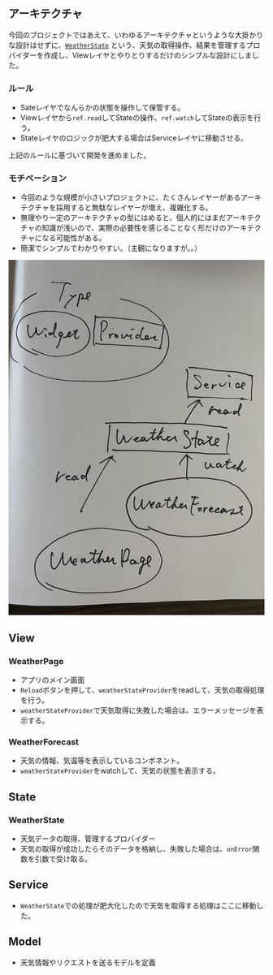 ## アーキテクチャ

今回のプロジェクトではあえて、いわゆるアーキテクチャというような大掛かりな設計はせずに、[`WeatherState`](../lib/state/weather_state.dart)
という、天気の取得操作、結果を管理するプロバイダーを作成し、Viewレイヤとやりとりするだけのシンプルな設計にしました。

### ルール

* Sateレイヤでなんらかの状態を操作して保管する。
* Viewレイヤから`ref.read`してStateの操作、`ref.watch`してStateの表示を行う。
* Stateレイヤのロジックが肥大する場合はServiceレイヤに移動させる。

上記のルールに基づいて開発を進めました。

### モチベーション

* 今回のような規模が小さいプロジェクトに、たくさんレイヤーがあるアーキテクチャを採用すると無駄なレイヤーが増え、複雑化する。
* 無理やり一定のアーキテクチャの型にはめると、個人的にはまだアーキテクチャの知識が浅いので、実際の必要性を感じることなく形だけのアーキテクチャになる可能性がある。
* 簡潔でシンプルでわかりやすい。（主観になりますが。。）

<img height="700" src="image/architecture.jpg"></img>

## View

### WeatherPage

* アプリのメイン画面
* `Reload`ボタンを押して、`weatherStateProvider`をreadして、天気の取得処理を行う。
* `weatherStateProvider`で天気取得に失敗した場合は、エラーメッセージを表示する。

### WeatherForecast

* 天気の情報、気温等を表示しているコンポネント。
* `weatherStateProvider`をwatchして、天気の状態を表示する。

## State

### WeatherState

* 天気データの取得、管理するプロバイダー
* 天気の取得が成功したらそのデータを格納し、失敗した場合は、`onError`関数を引数で受け取る。

## Service

* `WeatherState`での処理が肥大化したので天気を取得する処理はここに移動した。

## Model

* 天気情報やリクエストを送るモデルを定義
